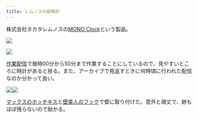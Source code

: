 ```yaml
---
title: レムノスの掛時計
---
```

株式会社タカタレムノスの[MONO Clock](https://www.amazon.co.jp/dp/B004UIT8BK)という製品。

![](https://lh3.googleusercontent.com/docs/ADP-6oGhGw75gxy1-Dto35HlvGnoMWel0RGckN2odvjecnHka86Lggb8SHobHOJvBgRWU8OUmSozgLu0wTw0APrHTYxuOAGQxjmYNRvsFYRW8L_tUe7d9vR9aFkA_xfqPEE_3YMo6IwyHAQrGe7BHTd9jCmayE4KqmJe-2VKDKsujHOD1-UGj8WDjiA24wQnAoJUvoFBLr45KulrPU7InedvGEZnjQYvWDZ4yGAvR9wWhApbYyIKCaAbFDnwrZEix0xYRITFnIa0iPItvQJqj0JYHtCbsdAl4XjlR6lTP1NipQI8ZZDwFIuA3szP2q8ve-G3BBKctpn8Au5U82qzoUmtzApxPcab4Wc_irAkl3IA4XNTvYBLjh8vnwxoXDOB6ljJI-V-ZKjQ9Ed2N5kFWwWn2qPVfyO4vitUQ5j01m_TRfzn_pjma9sRKa9lS7fESKnsrugJrj4u0PUHly7NSvroMjbKgXq9F7CyooBKiWsK0v36JPApnRT3KDAPn5cOooL0JxjA-w4GMKWXjorvVkp6pR28-7kle-4UY3urdUff93wWVfrUwGR13vXfYuqEsyknES-MdLefpieVU_-y1JxsVSHWPWtIiwD-AUp3Gew_2r6LDAQdgPW0RAUDTH5MvSoZZjBAP1GXd4ecHHxn-o5ib-KgMhiZYjzlmBRJ4Jt89MlTMBSGtV1EvXHF6x2oVl-dD7nLVsYOrywqEeSCOIQ_l69beoMbiSb0a8MzPxaS6QM1tg6pgUeTiWLf6KqdgRtV8KmHiatqoFs33TfpUeY7LW4tl7RbejiiIKauIzdUou2A3E7ORPTXiFv6IpydggdGV9_1te4HQvwHzt8YF0erhJOyMTrTXyeHhmArnL0Uw0p6e5kCHlcvW8RPh_qXfYs-pPvvcE5IwsQR3vW8BF0U3nB4uCk7Zs5AxZH_SrXgIlTEZ1rJTxpmnt6RKhNXh_xHxr87n_vRLxYsntsLbW8rcuj4PtqXu0FS_SfDwDvDmE0XaJu0Xj4MxZJGdboMd0jTkSVplXnNtlixyfmi-KI5V2Y0ZxSVBOZclH9DjU56LSOgQ0M9lgSbXuMi6LuldSoxczjlkqiPq8aVvUF1VD0TSDhqAjIYVrEb5GUKNOVUF3zKEWUdZP4W-wdJpg6e4DnhHDuBcRz5hBkC14UdwqoZqHHvBAYaw-d_HDsSLDSoXmo0SMn2S4sKx0wmYYi2bXO2RPC6krw363lIj0ktozyi3OSEi4hdBz-94ro26-rTwovF8Cbr)

![](https://lh3.googleusercontent.com/docs/ADP-6oGyg17D21VdEdNI1lPGPIn0D8H9kaNKU2yjE0P8shZy3MQ0MY6iCATDvtGX87SvhB_htK7fn-dKIOjebDeVM76mQGGKuFVh8VeayxqQfCvP2LUAe8i9Nh6lzM1Bt5vVHYYksHX4_bqYrW9bTG_NC2sZCGKeX-aL75l7U5yS_pvN8QjVIGVnfTp-quKW3oMDOySizzzsoEYJ_paOjpAN7_dNXN5iwMy6sEXbMz-BObalu9yOofaZ_8RezGnmtI-2Vh4UfG1Wvi_UEF2CoiED0p3UoUeyXzE7C6uAuRTGx9SwRbFNCB4jIiJTHJ_1f1kXPXiGfCEjIo4z8xNXalA1CKVRS31HsCKoiBtM9OQ3vFLk6fi61Ag3j1SN-uvYYZb62Pm_m2uoBok2SCR5X0_QwFpKkIXxQTkCJV1XBc5yN0hVwjUDZWx3OFFS3cvv7iq-wa1-LasJmT0mXCNWgGj8wmBTqr-V3iWztcXNevDJmE3uIYHa_9hRk0_K_XNufprzHP_yh4n2nyKlTL4e-1YzeUP7rmDS7g1x3gRAtEb6q3REYIN1xacg2-rnGqapH1kQ1PfLK2Pn8YrMuFGdaCyUchRUByQBdwAMTWWURQiG2c4IxlZLLMpOX0xubcyX8ZxbZwy8k-OGQd5QYrv2ZZfb61WQgFV8SKof-9A1W9gXENz2Bebg2DK69z-tTyvthit9mVVXanVPZKE17sd7i-aMXq9a7sxJZqVx061gtYy5tlsEMcq-VB48fxYFuW9aww-jA3I2a-aecS8O19feRxDPb797_SGFrUb1huH0hQaJ69mOth_a0NGF9LIdSF_tjW0ecahvlnmqw2rbr0Qvye2SJGgp4ZvciI8pL2Bk3MsfPDcRpSRsWqavw8LpdwCFHopAubXOxumfDM5CCWxlMfxuNz888wgvwAhP884muEJdF1AGz3NB5BJytroHR7LCLC1m8PNyTPw0aL5Np_3vOxTyWsR_cqDV6xfVi6GPW0QCv2Tio-uGgW9UQhfYSgaK-mI3wh6kA5PPGeDSFMfszYvQXTVb_xaJl3bi8s-1IDVkqNBd1PTZ45pg1c7nbotkqnbe25wsEhnAYFO0BFoz3cG9PW8AUOtLoRjzGZ-JM4ArHnSNx6jKZhn6I-HQSCGzt0A4ki58XNkOEUwruHzV_bKoSyjqYvGmHVigDUCyBwzoZR2crr6JEr00hdbM-wJJ5lx-BkCrEdSd9OrsdpkevlCn2VFKMrDwluT3jJb4uYKSQ8smFRwX)

[作業配信](https://www.youtube.com/channel/UC5s-KpSDGzxWPWNv94PnJHw)で毎時00分から50分まで作業することにしているので、見やすいところに時計があると捗る。また、アーカイブで見返すときに何時頃に行われた配信なのか分かって良い。

![](https://lh3.googleusercontent.com/docs/ADP-6oGDeTqGt9Z1oHQ0dXJVfBa03llUAwlSE25Plw5tDwawkfgelSEEedvcEQMztf1n9ICUhdl5nkN60uEU0S1VBDVDkwHc3SKPs2zCtfi1XHwPCjDglWG5VUOBjFDpATOqhxGLDiIbGXdH5WtgUGw9V4dj-4WRtzo7XezUfzhYpRuc3HI9Sjn7W5GV2ZPt6ScJFc8o-ZOCtxUDeYSgJZL1hZcXVjPURiNTNzjWFKf9wIqgX2w0kAWKTbpVU-K_BjCB92ettx3vhJiRp_Yuix2FXKIucgwMNxDTZIRFWzvc_4bgqfwC0QDUZCBsPQ1oWu-rBSL9B4T4A8NaQ1J1BTJK_BzDIhw50fVhRoPZS9ux9pB1JrI8ldu-N2MEX1PP699jWR_AWHe5CElk9U9suuUon1DQkNOXvMc0FLctwua_fdGH1cnSSj5dhHCk2z1fAWPJjh-RVW7rfjJwGbiMPsN40W6hCWXYr-0oojCHB7LZyzIHKCA1OIGHEHS-dfhPSHlqFll3GZzPXCQ5mbuS9rJHtURdEZOk9qx3VFDj3GuIEcubcniAAhgVn9ENdQEg4aXTBLKMun2l_Vjxu0hydRjLVieH_gaNzF2SR269-X53RxHmE0cDN1EticduQfoIGkg3QvZCXPLAcw2D43L9ArKec4iza8-R2ETzK5u9Z5ixsA052AXIMvLjv8MuN6c1sA464Iv0JxfL1w__Y9RyIaWNZfCSgT5iqyZsRdg_50ERo_Agpsfqp4jyKGiB0tdirJglrmyHZXj8GJ2ip_P7Ghzk1HeG-vqC-1xLejZRNsJ32UsJxAtYISbjen8GO6L1DZ0Yx0W8MSEVE_QU5jocxE4iIcljVWixSmQ58A3scH2ND6JsM6bvPfsPVWYPHJnGhtoEiOIdPcGE-u1rdJ6diAU64BQymc7CDR4IH_fB6PYitErDE7LwpWu2DYF7PfwLFGlDKsHWd71gqKWEwllnwpGZ42U1GpXEQGwtDLLgwrBw2byBmyys7dQt8g2plHeJqvQFh3J-qnbl2jWGB407J5SvS0dqr4GMOOG4sLs_7kqyzKyqyuunPrQNR1_zCxRJ-uF43uwXPrum67EJHx-_WPB7xTBzv-KEqOeYaCOC5Quc8diduZLQkhqxlIEW9ZohQyI1J-uRotGCVXuj2H18ZAYeFt6VB_N-9z9U0kNbxiPEh6gZFRPyLc7kbINN9Q-5kzaB1YGdNqlYvVaozccqEY-WOW2h8h8QTcscVKB5zppvSZO7riUa)![](https://lh3.googleusercontent.com/docs/ADP-6oEbpxZGoLe0Q4_3eD7hBDgqW2B3vOlQLXon0bQAZyH21nELrjbnbPNWR-xnKgd-KKG0s6ZX-gZGt4RYlzkbkRyXAoV7H9H6tSll1dHdOrF7mt2GaIJ4rygjGqyKWc0Xz7Lu1fy09r9jD0GKjiwyh1NqN6JFEbqCSaTE0-COHiYwq8wr5W0ngNsCj_4TOg087OI_k8PSjYVjcM0Wd29pJY9-pdS5TgikmJOFOpzu3mD0ejugSB0VFiDAa2Kp9q-1FpbWFjiPmx7YCxMcF40hXLMPg3yh_D7tcBAYsjPkaG7GHrFkYR3zGogCHI8CKWnYiKUH3FZaEcUg0v05VOB_EljtLtpH1V5nzencN2GL0g7RI2iHZHb0kLyxt4_jF6k4iCLkvDBtDdGlwWPiQd2phaUkLI8af3kaJGnlOZXfX0yHzRDO_1r6g5UQdKg5QlSCcQcfOGcy5ZuPQ6DEy-pbAoX-gBqbW-AyBswYNdBbzx3DH60XZEFE0Ml7AmAF14CjeXE-H4EAjuJH3yE2zAdXyh7vjbVNcjmFny45vxU_zCkse1b9OXl8QNvFAb6T7nzMbamst9nuqxPP5RYfijHYehJLBFFGt-3LDl-4mw0AboV1Biuiu6XzMxGUabqaWA1TwN9Phav2fMVfTfKCz5a6bSuDeqJg1M_E-bUd68sJ5J1G6haHAzzKimLytMNTjqA_-j7hqzFuE3cEt43w8DaSYD9rsbYAMntv0yCPTRTFzrmQCvX5zCn32Uf7OW1Gug5hmXnWp3-5aY_hgCaggPmFTMtwiPvf31PTYCezvQAp2NLVqn7t2ua3fKLNuWFzxhhpXz0ay-BLRD1NDKrwXK8XTL7EHpW6MZYRG0Lrwhvn9zJaG5HSRwEJ6Pgt4eNgQcJCyAS7YptSrQzya3BrDW5UuTSUxB5j5IsaWtOnzrltA364XHC0C1tLsligkKNLzc0g1X-Cg_5Jut_JBL_IdFqLfRjQvfuMBAFYnJwXgiqldhFzYvapKPZleYVP0FJf5zQg3X4FdzHH8j47ShccaT9EhWpF6CuSuSeVXLlf2vDrZP3RlDFKv-5ZCRHAdJd_U4sPLrDQob8nDuHvQtnBHU9xRKtMFw2qQKS-8G_nvTJ99vWDDtqgKXf93bawnSvKIuDd78MU0LjKZOdL2yz7fil7nlzJYWeZPXVuVi7oaDc3wmQwUhyv4NUbUu_5xlbZOJwctSX-CWloc_6GxpUk2H51e_LIfz1Vx5ZCY_4LwV43pA7cYhoP)

[マックスのホッチキス](https://www.amazon.co.jp/dp/B000O9WRWG)と[壁美人のフック](https://www.amazon.co.jp/dp/B00CU78TDG)で壁に取り付けた。意外と頑丈で、跡もほぼ残らないので助かる。
